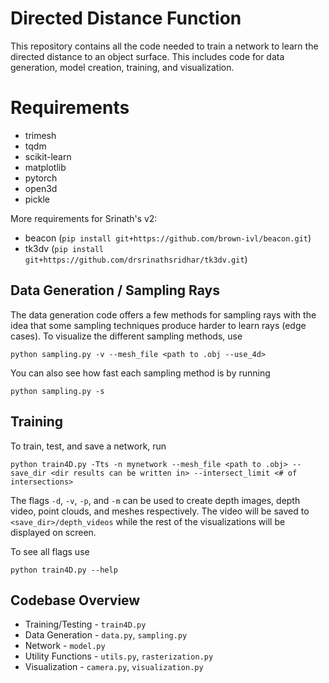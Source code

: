 
# Directed Distance Function

This repository contains all the code needed to train a network to learn the directed distance to an object surface. This includes code for data generation, model creation, training, and visualization.

# Requirements

- trimesh
- tqdm
- scikit-learn
- matplotlib
- pytorch
- open3d
- pickle

More requirements for Srinath's v2:

- beacon (`pip install git+https://github.com/brown-ivl/beacon.git`)
- tk3dv (`pip install git+https://github.com/drsrinathsridhar/tk3dv.git`)


## Data Generation / Sampling Rays

The data generation code offers a few methods for sampling rays with the idea that some sampling techniques produce harder to learn rays (edge cases). To visualize the different sampling methods, use

`python sampling.py -v --mesh_file <path to .obj --use_4d>`

You can also see how fast each sampling method is by running

`python sampling.py -s`

## Training

To train, test, and save a network, run

`python train4D.py -Tts -n mynetwork --mesh_file <path to .obj> --save_dir <dir results can be written in> --intersect_limit <# of intersections>`

The flags `-d`, `-v`, `-p`, and `-m` can be used to create depth images, depth video, point clouds, and meshes respectively. The video will be saved to `<save_dir>/depth_videos` while the rest of the visualizations will be displayed on screen.

To see all flags use

`python train4D.py --help`

## Codebase Overview

* Training/Testing - `train4D.py`
* Data Generation - `data.py`, `sampling.py`
* Network - `model.py`
* Utility Functions - `utils.py`, `rasterization.py`
* Visualization - `camera.py`, `visualization.py`

